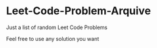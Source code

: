 # Leet-Code-Problem-Arquive
Just a list of random Leet Code Problems

Feel free to use any solution you want
